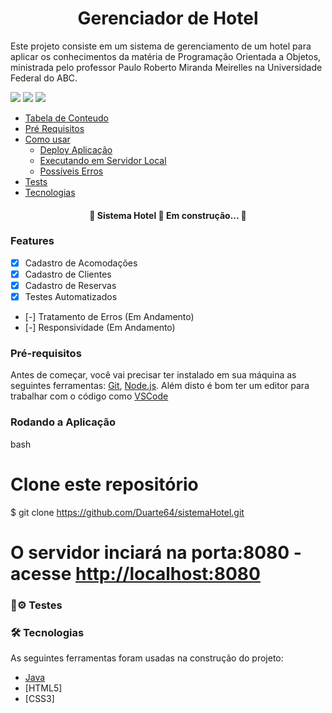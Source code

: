 <h1 align="center">Gerenciador de Hotel</h1>
<p>Este projeto consiste em um sistema de gerenciamento de um hotel para aplicar os conhecimentos da matéria de Programação Orientada a Objetos, ministrada pelo professor Paulo Roberto Miranda Meirelles na Universidade Federal do ABC.</p>

<img src="https://img.shields.io/badge/license-MIT-green"> <img src="https://img.shields.io/github/stars/Duarte64/sistemaHotel"> <img src="https://img.shields.io/twitter/url?url=https%3A%2F%2Fgithub.com%2FDuarte64%2FsistemaHotel">

<!--ts-->
   * [Tabela de Conteudo](#Features)
   * [Pré Requisitos](#Pré-requisitos)
   * [Como usar](#Rodando-a-Aplicacao)
      * [Deploy Aplicação](#local-files)
      * [Executando em Servidor Local](#multiple-files)
      * [Possíveis Erros](#combo)
   * [Tests](#testes)
   * [Tecnologias](#tecnologias)
<!--te-->

<h4 align="center"> 
	🚧  Sistema Hotel 🏨 Em construção...  🚧
</h4>

### Features

- [x] Cadastro de Acomodações
- [x] Cadastro de Clientes
- [x] Cadastro de Reservas
- [x] Testes Automatizados
- [-] Tratamento de Erros (Em Andamento)
- [-] Responsividade (Em Andamento)

### Pré-requisitos

Antes de começar, você vai precisar ter instalado em sua máquina as seguintes ferramentas:
[Git](https://git-scm.com), [Node.js](https://nodejs.org/en/). 
Além disto é bom ter um editor para trabalhar com o código como [VSCode](https://code.visualstudio.com/)

### Rodando a Aplicação

bash
# Clone este repositório
$ git clone <https://github.com/Duarte64/sistemaHotel.git>

# O servidor inciará na porta:8080 - acesse <http://localhost:8080> 

### 👷⚙ Testes

### 🛠 Tecnologias

As seguintes ferramentas foram usadas na construção do projeto:

- [Java](https://www.java.com/pt-BR/)
- [HTML5]
- [CSS3]
